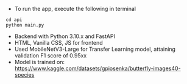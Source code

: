 - To run the app, execute the following in terminal
```
cd api
python main.py
```
- Backend with Python 3.10.x and FastAPI
- HTML, Vanilla CSS, JS for frontend
- Used MobileNetV3-Large for Transfer Learning model, attaining validation F1 score of 0.95xx
- Model is trained on: https://www.kaggle.com/datasets/gpiosenka/butterfly-images40-species